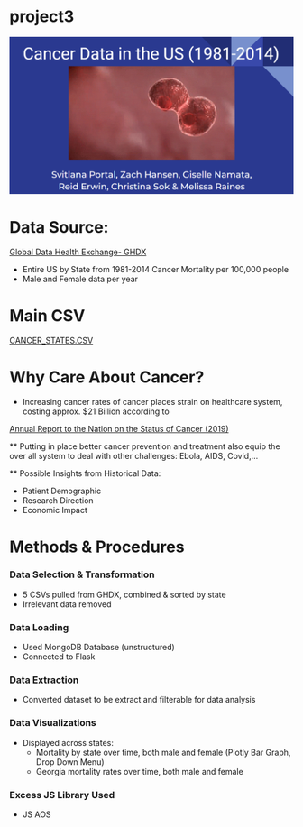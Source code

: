 # project3

[![Presentation Link](https://github.com/reiderwin/project3/blob/main/Resources/presentation_image_placeholder.png)](https://docs.google.com/presentation/d/1T9VS1c6-boq4IQaspmSfhmNFfRlykG0CqFMgfjUC9Hg/edit?usp=sharing )

# Data Source:
[Global Data Health Exchange- GHDX](https://ghdx.healthdata.org/us-data)
* Entire US by State from 1981-2014 Cancer Mortality per 100,000 people
* Male and Female data per year
# Main CSV
[CANCER_STATES.CSV](https://github.com/reiderwin/project3/blob/main/Resources/CANCER_STATES.CSV)

# Why Care About Cancer?
* Increasing cancer rates of cancer places strain on healthcare system, costing approx. $21 Billion according to 

[Annual Report to the Nation on the Status of Cancer (2019)](https://www.cancer.gov/news-events/press-releases/2021/annual-report-nation-part-2-economic-burden#:~:text=In%202019%2C%20the%20national%20patient,time%20costs%20of%20%244.87%20billion)

** Putting in place better cancer prevention and treatment also equip the over all system to deal with other challenges: Ebola, AIDS, Covid,...

** Possible Insights from Historical Data:
 * Patient Demographic 
 * Research Direction 
 * Economic Impact 

# Methods & Procedures
### Data Selection & Transformation
* 5 CSVs pulled from GHDX, combined & sorted by state
* Irrelevant data removed
### Data Loading 
* Used MongoDB Database (unstructured)
* Connected to Flask
### Data Extraction 
* Converted dataset to be extract and filterable for data analysis
### Data Visualizations 
* Displayed across states: 
  * Mortality by state over time, both male and female (Plotly Bar Graph, Drop Down Menu)
  * Georgia mortality rates over time, both male and female
### Excess JS Library Used
* JS AOS


